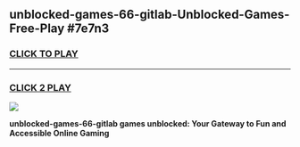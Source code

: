 
## unblocked-games-66-gitlab-Unblocked-Games-Free-Play #7e7n3
<h3>
<a href="https://us.freeplayer.one?title=unblocked-games-66-gitlab&ref=9M">CLICK TO PLAY</a></h3>
<hr>

<h3>
<a href="https://us.freeplayer.one?title=unblocked-games-66-gitlab&ref=9M">CLICK 2 PLAY</a>
  
</h3>

<a href="https://us.freeplayer.one?title=unblocked-games-66-gitlab&ref=9M"><img src="https://clearcache.store/games.png"></a>


**unblocked-games-66-gitlab games unblocked: Your Gateway to Fun and Accessible Online Gaming**
